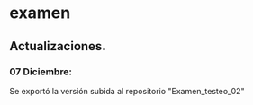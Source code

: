 # examen

## Actualizaciones.

### 07 Diciembre:
Se exportó la versión subida al repositorio "Examen_testeo_02" 
